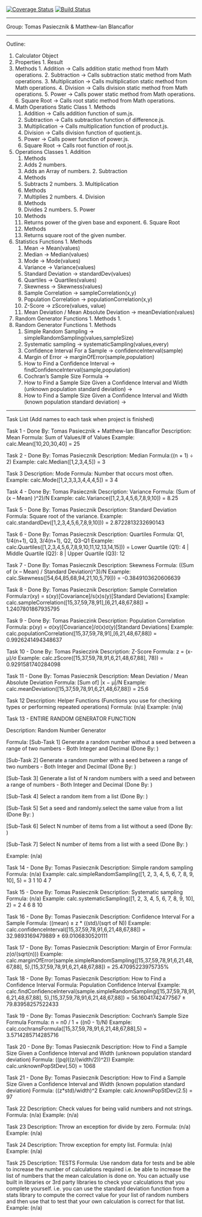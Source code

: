 [![Coverage Status](https://coveralls.io/repos/github/tomaspasie/Stats-Project/badge.svg?branch=master)](https://coveralls.io/github/tomaspasie/Stats-Project?branch=master)
[![Build Status](https://travis-ci.org/tomaspasie/Stats-Project.svg?branch=master)](https://travis-ci.org/tomaspasie/Stats-Project)

---------------------------------------------------------------------------------------------

Group: Tomas Pasiecznik & Matthew-Ian Blancaflor

---------------------------------------------------------------------------------------------

Outline:

1. Calculator Object
  1. Properties
    1. Result 
  2. Methods
    1. Addition -> Calls addition static method from Math operations.
    2. Subtraction -> Calls subtraction static method from Math operations.
    3. Multiplication -> Calls multiplication static method from Math operations.
    4. Division -> Calls division static method from Math operations.
    5. Power -> Calls power static method from Math operations.
    6. Square Root -> Calls root static method from Math operations.
  3. Math Operations Static Class
    1. Methods
      1. Addition -> Calls addition function of sum.js.
      2. Subtraction -> Calls subtraction function of difference.js.
      3. Multiplication -> Calls multiplication function of product.js.
      4. Division -> Calls division function of quotient.js.
      5. Power -> Calls power function of power.js.
      6. Square Root -> Calls root function of root.js.
  4. Operations Classes
    1. Addition
      1. Methods 
        1. Adds 2 numbers.
        2. Adds an Array of numbers.
    2. Subtraction
      1. Methods
        1. Subtracts 2 numbers.
    3. Multiplication
      1. Methods
        1. Multiplies 2 numbers.
    4. Division
      1. Methods
        1. Divides 2 numbers.
    5. Power
      1. Methods
        1. Returns power of the given base and exponent.
    6. Square Root
      1. Methods
        1. Returns square root of the given number.
  5. Statistics Functions
    1. Methods 
      1. Mean -> Mean(values)
      2. Median -> Median(values)
      3. Mode -> Mode(values)
      4. Variance -> Variance(values)
      5. Standard Deviation -> standardDev(values)
      6. Quartiles -> Quartiles(values)
      7. Skewness -> Skewness(values)
      8. Sample Correlation -> sampleCorrelation(x,y)
      9. Population Correlation -> populationCorrelation(x,y)
      10. Z-Score -> zScore(values, value)
      11. Mean Deviation / Mean Absolute Deviation -> meanDeviation(values)
  6. Random Generator Functions
    1. Methods
      1.
  7. Random Generator Functions
    1. Methods
      1. Simple Random Sampling -> simpleRandomSampling(values,sampleSize)
      2. Systematic sampling -> systematicSampling(values,every)
      3. Confidence Interval For a Sample -> confidenceInterval(sample)
      4. Margin of Error -> marginOfError(sample,population)
      5. How to Find a Confidence Interval -> findConfidenceInterval(sample,population)
      6. Cochran’s Sample Size Formula -> 
      7. How to Find a Sample Size Given a Confidence Interval and Width (unknown population standard deviation) -> 
      8. How to Find a Sample Size Given a Confidence Interval and Width (known population standard deviation) -> 

---------------------------------------------------------------------------------------------

Task List (Add names to each task when project is finished)

Task 1 - Done By: Tomas Pasiecznik + Matthew-Ian Blancaflor
Description: Mean
Formula: Sum of Values/# of Values
Example: calc.Mean([10,20,30,40] = 25

Task 2 - Done By: Tomas Pasiecznik
Description: Median
Formula:((n + 1) ÷ 2)
Example: calc.Median([1,2,3,4,5]) = 3

Task 3
Description: Mode
Formula: Number that occurs most often.
Example: calc.Mode([1,2,3,3,3,4,4,4,5]) = 3 4

Task 4 - Done By: Tomas Pasiecznik
Description: Variance
Formula: (Sum of (x – Mean) )^2)/N
Example: calc.Variance([1,2,3,4,5,6,7,8,9,10]) = 8.25

Task 5 - Done By: Tomas Pasiecznik
Description: Standard Deviation
Formula: Square root of the variance.
Example: calc.standardDev([1,2,3,4,5,6,7,8,9,10])) = 2.8722813232690143

Task 6 - Done By: Tomas Pasiecznik
Description: Quartiles
Formula: Q1, 1/4(n+1), Q3, 3/4(n+1), Q2, Q3-Q1
Example: calc.Quartiles([1,2,3,4,5,6,7,8,9,10,11,12,13,14,15])) = Lower Quartile (Q1): 4 | Middle Quartile (Q2): 8 | Upper Quartile (Q3): 12

Task 7 - Done By: Tomas Pasiecznik
Description: Skewness
Formula: ((Sum of (x – Mean) / Standard Deviation)^3)/N
Example: calc.Skewness([54,64,85,68,94,21,10,5,79])) = -0.3849103620606639

Task 8 - Done By: Tomas Pasiecznik
Description: Sample Correlation
Formula:r(xy) = s(xy)[Covariance]/s(x)s(y)[Standard Deviations]
Example: calc.sampleCorrelation([15,37,59,78,91],[6,21,48,67,88]) = 1.2407801867935795

Task 9 - Done By: Tomas Pasieczink
Description: Population Correlation
Formula: p(xy) = σ(xy)[Covariance]/σ(x)σ(y)[Standard Deviations]
Example: calc.populationCorrelation([15,37,59,78,91],[6,21,48,67,88]) = 0.9926241494348637

Task 10 - Done By: Tomas Pasieczink
Description: Z-Score
Formula: z = (x-μ)/σ
Example: calc.zScore([15,37,59,78,91,6,21,48,67,88], 78)) = 0.9291581740284098

Task 11 - Done By: Tomas Pasiecznik
Description: Mean Deviation / Mean Absolute Deviation
Formula: [Sum of] |x − μ|/N
Example: calc.meanDeviation([15,37,59,78,91,6,21,48,67,88]) = 25.6

Task 12
Description: Helper Functions (Functions you use for checking types or performing repeated operations)
Formula: (n/a)
Example: (n/a)

Task 13 - ENTIRE RANDOM GENERATOR FUNCTION

Description: Random Number Generator

Formula: 
[Sub-Task 1] Generate a random number without a seed between a range of two numbers - Both Integer and Decimal
(Done By: )

[Sub-Task 2] Generate a random number with a seed between a range of two numbers - Both Integer and Decimal
(Done By: )

[Sub-Task 3] Generate a list of N random numbers with a seed and between a range of numbers - Both Integer and Decimal
(Done By: )

[Sub-Task 4] Select a random item from a list
(Done By: )

[Sub-Task 5] Set a seed and randomly.select the same value from a list
(Done By: )

[Sub-Task 6] Select N number of items from a list without a seed
(Done By: )

[Sub-Task 7] Select N number of items from a list with a seed
(Done By: )

Example: (n/a)

Task 14 - Done By: Tomas Pasiecznik
Description: Simple random sampling
Formula: (n/a)
Example: calc.simpleRandomSampling([1, 2, 3, 4, 5, 6, 7, 8, 9, 10], 5) = 3 1 10 4 7

Task 15 - Done By: Tomas Pasiecznik
Description: Systematic sampling
Formula: (n/a)
Example: calc.systematicSampling([1, 2, 3, 4, 5, 6, 7, 8, 9, 10], 2) = 2 4 6 8 10

Task 16  - Done By: Tomas Pasiecznik
Description: Confidence Interval For a Sample
Formula: ((mean) ± z * ((std)/(sqrt of N))
Example: calc.confidenceInterval([15,37,59,78,91,6,21,48,67,88]) = 32.9893169479889 ± 69.0106830520111

Task 17 - Done By: Tomas Pasiecznik
Description: Margin of Error
Formula: z(σ/(sqrt(n)))
Example: calc.marginOfError(sample.simpleRandomSampling([15,37,59,78,91,6,21,48,67,88], 5),[15,37,59,78,91,6,21,48,67,88]) = 25.47095223975735%

Task 18 - Done By: Tomas Pasiecznik
Description: How to Find a Confidence Interval
Formula: Population Confidence Interval
Example: calc.findConfidenceInterval(sample.simpleRandomSampling([15,37,59,78,91,6,21,48,67,88], 5),[15,37,59,78,91,6,21,48,67,88]) = 56.16041742477567 ± 79.83958257522433

Task 19 - Done By: Tomas Pasiecznik
Description: Cochran’s Sample Size Formula
Formula: n = n0 / 1 + ((n0 - 1)/N)
Example: calc.cochransFormula([15,37,59,78,91,6,21,48,67,88],5) = 3.5714285714285716

Task 20 - Done By: Tomas Pasiecznik
Description: How to Find a Sample Size Given a Confidence Interval and Width (unknown population standard deviation)
Formula: ((p*q)*((z/(width/2))^2))
Example: calc.unknownPopStDev(.50) = 1068 

Task 21 - Done By:  Tomas Pasiecznik
Description: How to Find a Sample Size Given a Confidence Interval and Width (known population standard deviation)
Formula: ((z*std)/width)^2
Example: calc.knownPopStDev(2.5) = 97

Task 22
Description: Check values for being valid numbers and not strings.
Formula: (n/a)
Example: (n/a)

Task 23
Description: Throw an exception for divide by zero.
Formula: (n/a)
Example: (n/a)

Task 24
Description: Throw exception for empty list.
Formula: (n/a)
Example: (n/a)

Task 25
Description: TESTS
Formula: Use random data for tests and be able to increase the number of calculations required i.e. be able to increase the list of numbers that the mean calculation is done on.  You can actually use built in libraries or 3rd party libraries to check your calculations that you complete yourself.  i.e. you can use the standard deviation function from a stats library to compute the correct value for your list of random numbers and then use that to test that your own calculation is correct for that list.
Example: (n/a)

